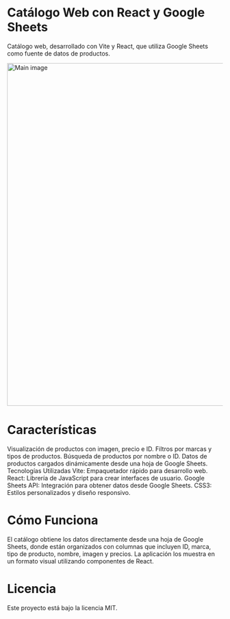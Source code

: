 # Catálogo Web con React y Google Sheets

Catálogo web, desarrollado con Vite y React, que utiliza Google Sheets como fuente de datos de productos.


<img src="https://github.com/user-attachments/assets/c7bb91f3-749f-47ab-b303-dcb3b5e4e68f" alt="Main image" width="800"/> 

# Características
Visualización de productos con imagen, precio e ID.
Filtros por marcas y tipos de productos.
Búsqueda de productos por nombre o ID.
Datos de productos cargados dinámicamente desde una hoja de Google Sheets.
Tecnologías Utilizadas
Vite: Empaquetador rápido para desarrollo web.
React: Librería de JavaScript para crear interfaces de usuario.
Google Sheets API: Integración para obtener datos desde Google Sheets.
CSS3: Estilos personalizados y diseño responsivo.


# Cómo Funciona
El catálogo obtiene los datos directamente desde una hoja de Google Sheets, donde están organizados con columnas que incluyen ID, marca, tipo de producto, nombre, imagen y precios. La aplicación los muestra en un formato visual utilizando componentes de React.

# Licencia
Este proyecto está bajo la licencia MIT.
